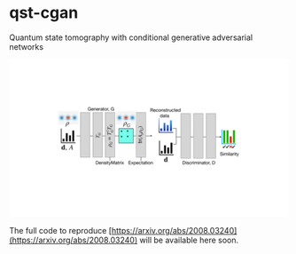# qst-cgan
Quantum state tomography with conditional generative adversarial networks

<img src="examples/images/fig1-CGAN.pdf">

The full code to reproduce [https://arxiv.org/abs/2008.03240](https://arxiv.org/abs/2008.03240) will be available here soon.
